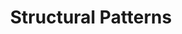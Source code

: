 ---
title: Structural Patterns
weight: 2
type: docs
toc: false
sidebar:
  open: true
params:
  editURL: 
---